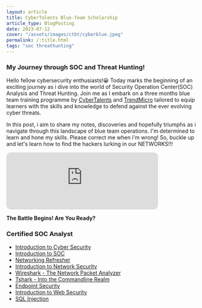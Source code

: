 ```yaml
---
layout: article
title: CyberTalents Blue-Team Scholarship
article_type: BlogPosting
date: 2023-07-12
cover: "/assets/images/ctbt/cyberblue.jpeg"
permalink: /:title.html
tags: "soc threathunting"
---
```


### My Journey through SOC and Threat Hunting!

Hello fellow cybersecurity enthusiasts!:grinning: Today marks the beginning of an exciting journey as i dive into the world of Security Operation Center(SOC) Analysis and Threat Hunting. Join me as I embark on a three months blue team training programme by [CyberTalents](https://cybertalents.com) and [TrendMicro](https://trendmicro.com) tailored to equip learners with the skills and knowledge to defend against the ever evolving cyber threats.

In this post, i aim to share my notes, discoveries and hopefully triumphs as i navigate through this landscape of blue team operations. I'm determined to learn and hone my skills. Please correct me when i'm wrong! So, buckle up and let's learn how to find the hackers lurking in our NETWORKS!!!

<iframe style="border-radius:12px" src="https://open.spotify.com/embed/track/7KvEka1G907oYKOBLaXHff?utm_source=generator" width="400" height="150" frameBorder="0" allowfullscreen="" allow="autoplay; clipboard-write; encrypted-media; fullscreen; picture-in-picture" loading="lazy"></iframe>

**The Battle Begins! Are You Ready?**

### Certified SOC Analyst
* [Introduction to Cyber Security](soc/intoduction_to_cybersecurity.html)  
* [Introduction to SOC](soc/introduction_to_soc.html)  
* [Networking Refresher](soc/network_refresher.html)  
* [Introduction to Network Security](soc/network_security.html) 
* [Wireshark - The Network Packet Analyzer](soc/intro_to_wireshark.html)
* [Tshark - Into the Commandline Realm](soc/Introduction_to_tshark.html)
* [Endpoint Security](soc/endpoint_security.html)
* [Introduction to Web Security](soc/intro_to_web_security.html)   
* [SQL Injection](soc/web_attacks.html)